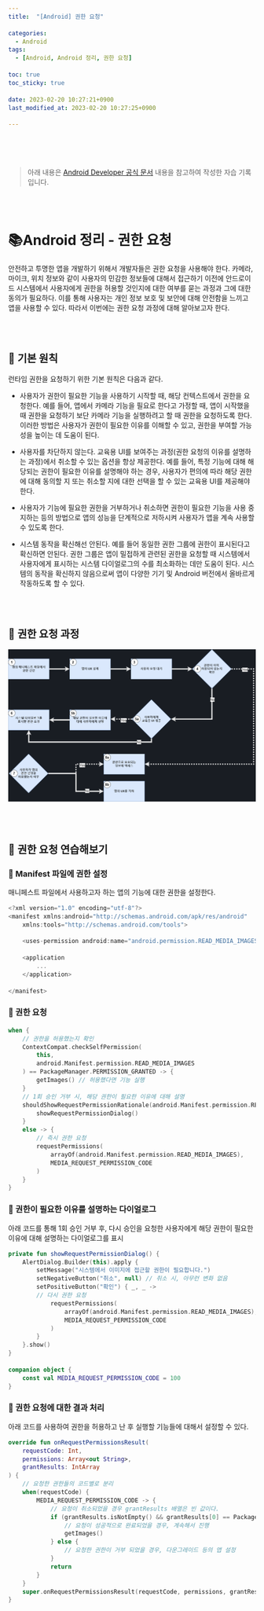 ```yaml
---
title:  "[Android] 권한 요청"

categories:
  - Android
tags:
  - [Android, Android 정리, 권한 요청]

toc: true
toc_sticky: true
 
date: 2023-02-20 10:27:21+0900
last_modified_at: 2023-02-20 10:27:25+0900

---
```


<br>
<br>
<br>

> 아래 내용은 [Android Developer 공식 문서](https://developer.android.com/training/permissions/requesting?hl=ko) 내용을 참고하여 작성한 자습 기록입니다.

<br>
<br>

# 📚Android 정리 - 권한 요청

안전하고 투명한 앱을 개발하기 위해서 개발자들은 권한 요청을 사용해야 한다. 카메라, 마이크, 위치 정보와 같이 사용자의 민감한 정보들에 대해서 접근하기 이전에 안드로이드 시스템에서 사용자에게 권한을 허용할 것인지에 대한 여부를 묻는 과정과 그에 대한 동의가 필요하다. 이를 통해 사용자는 개인 정보 보호 및 보안에 대해 안전함을 느끼고 앱을 사용할 수 있다. 따라서 이번에는 권한 요청 과정에 대해 알아보고자 한다.

<br><br>

## 📔 기본 원칙

런타임 권한을 요청하기 위한 기본 원칙은 다음과 같다.

* 사용자가 권한이 필요한 기능을 사용하기 시작할 때, 해당 컨텍스트에서 권한을 요청한다. 예를 들어, 앱에서 카메라 기능을 필요로 한다고 가정할 때, 앱이 시작했을 때 권한을 요청하기 보단 카메라 기능을 실행하려고 할 때 권한을 요청하도록 한다. 이러한 방법은 사용자가 권한이 필요한 이유를 이해할 수 있고, 권한을 부여할 가능성을 높이는 데 도움이 된다.

* 사용자를 차단하지 않는다. 교육용 UI를 보여주는 과정(권한 요청의 이유를 설명하는 과정)에서 취소할 수 있는 옵션을 항상 제공한다. 예를 들어, 특정 기능에 대해 해당되는 권한이 필요한 이유를 설명해야 하는 경우, 사용자가 편의에 따라 해당 권한에 대해 동의할 지 또는 취소할 지에 대한 선택을 할 수 있는 교육용 UI를 제공해야 한다.

* 사용자가 기능에 필요한 권한을 거부하거나 취소하면 권한이 필요한 기능을 사용 중지하는 등의 방법으로 앱의 성능을 단계적으로 저하시켜 사용자가 앱을 계속 사용할 수 있도록 한다.

* 시스템 동작을 확신해선 안된다. 예를 들어 동일한 권한 그룹에 권한이 표시된다고 확신하면 안된다. 권한 그룹은 앱이 밀접하게 관련된 권한을 요청할 때 시스템에서 사용자에게 표시하는 시스템 다이얼로그의 수를 최소화하는 데만 도움이 된다. 시스템의 동작을 확신하지 않음으로써 앱이 다양한 기기 및 Android 버전에서 올바르게 작동하도록 할 수 있다.

<br><br>

## 📔 권한 요청 과정

![](/assets/images/android/request_permission/permission1.png)

<br><br>

## 📔 권한 요청 연습해보기

### 📖 Manifest 파일에 권한 설정

매니페스트 파일에서 사용하고자 하는 앱의 기능에 대한 권한을 설정한다.

```kotlin
<?xml version="1.0" encoding="utf-8"?>
<manifest xmlns:android="http://schemas.android.com/apk/res/android"
    xmlns:tools="http://schemas.android.com/tools">

    <uses-permission android:name="android.permission.READ_MEDIA_IMAGES" />

    <application
        ...
    </application>

</manifest>
```

### 📖 권한 요청

```kotlin
when {
    // 권한을 허용했는지 확인
    ContextCompat.checkSelfPermission(
        this,
        android.Manifest.permission.READ_MEDIA_IMAGES
    ) == PackageManager.PERMISSION_GRANTED -> {
        getImages() // 허용했다면 기능 실행
    }
    // 1회 승인 거부 시, 해당 권한이 필요한 이유에 대해 설명
    shouldShowRequestPermissionRationale(android.Manifest.permission.READ_MEDIA_IMAGES) -> {
        showRequestPermissionDialog()
    }
    else -> {
        // 즉시 권한 요청
        requestPermissions(
            arrayOf(android.Manifest.permission.READ_MEDIA_IMAGES),
            MEDIA_REQUEST_PERMISSION_CODE
        )
    }
}
```

### 📖 권한이 필요한 이유를 설명하는 다이얼로그

아래 코드를 통해 1회 승인 거부 후, 다시 승인을 요청한 사용자에게 해당 권한이 필요한 이유에 대해 설명하는 다이얼로그를 표시

```kotlin
private fun showRequestPermissionDialog() {
    AlertDialog.Builder(this).apply {
        setMessage("시스템에서 이미지에 접근할 권한이 필요합니다.")
        setNegativeButton("취소", null) // 취소 시, 아무런 변화 없음
        setPositiveButton("확인") { _, _ ->
        // 다시 권한 요청 
            requestPermissions(
                arrayOf(android.Manifest.permission.READ_MEDIA_IMAGES),
                MEDIA_REQUEST_PERMISSION_CODE
            )
        }
    }.show()
}

companion object {
    const val MEDIA_REQUEST_PERMISSION_CODE = 100
}
```


### 📖 권한 요청에 대한 결과 처리

아래 코드를 사용하여 권한을 허용하고 난 후 실행할 기능들에 대해서 설정할 수 있다.

```kotlin
override fun onRequestPermissionsResult(
    requestCode: Int,
    permissions: Array<out String>,
    grantResults: IntArray
) {
    // 요청한 권한들의 코드별로 분리
    when(requestCode) {
        MEDIA_REQUEST_PERMISSION_CODE -> {
            // 요청이 취소되었을 경우 grantResults 배열은 빈 값이다.
            if (grantResults.isNotEmpty() && grantResults[0] == PackageManager.PERMISSION_GRANTED) {
                // 요청이 성공적으로 완료되었을 경우, 계속해서 진행
                getImages()
            } else {
                // 요청한 권한이 거부 되었을 경우, 다운그레이드 등의 앱 설정
            }
            return
        }
    }
    super.onRequestPermissionsResult(requestCode, permissions, grantResults)
}
```